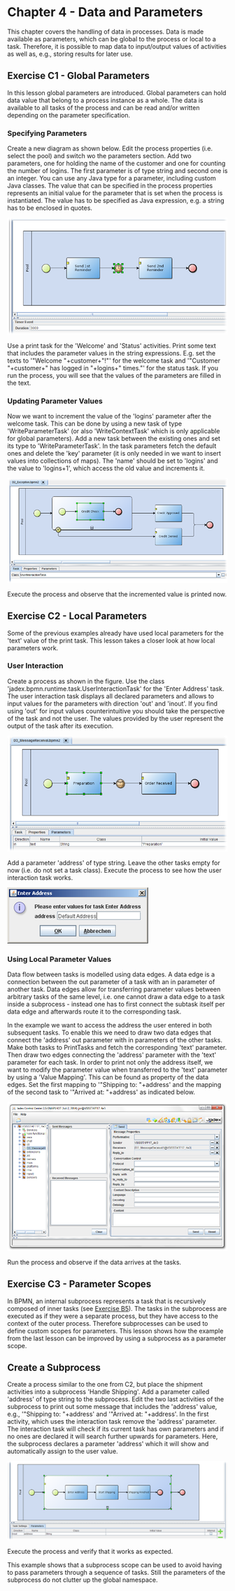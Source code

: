 <span>Chapter 4 - Data and Parameters</span> 
============================================

This chapter covers the handling of data in processes. Data is made available as parameters, which can be global to the process or local to a task. Therefore, it is possible to map data to input/output values of activities as well as, e.g., storing results for later use.

<span>Exercise C1 - Global Parameters</span> 
--------------------------------------------

In this lesson global parameters are introduced. Global parameters can hold data value that belong to a process instance as a whole. The data is available to all tasks of the process and can be read and/or written depending on the parameter specification.

### <span>Specifying Parameters</span> 

Create a new diagram as shown below. Edit the process properties (i.e. select the pool) and switch wo the parameters section. Add two parameters, one for holding the name of the customer and one for counting the number of logins. The first parameter is of type string and second one is an integer. You can use any Java type for a parameter, including custom Java classes. The value that can be specified in the process properties represents an initial value for the parameter that is set when the process is instantiated. The value has to be specified as Java expression, e.g. a string has to be enclosed in quotes.

![04 Data and Parameters@1.png](1.png)

<div class="wikimodel-emptyline">

</div>

Use a print task for the 'Welcome' and 'Status' activities. Print some text that includes the parameter values in the string expressions. E.g. set the texts to '"Welcome "+customer+"!"' for the welcome task and '"Customer "+customer+" has logged in "+logins+" times."' for the status task. If you run the process, you will see that the values of the parameters are filled in the text.

### <span>Updating Parameter Values</span> 

Now we want to increment the value of the 'logins' parameter after the welcome task. This can be done by using a new task of type 'WriteParameterTask' (or also 'WriteContextTask' which is only applicable for global parameters). Add a new task between the existing ones and set its type to 'WriteParameterTask'. In the task parameters fetch the default ones and delete the 'key' parameter (it is only needed in we want to insert values into collections of maps). The 'name' should be set to 'logins' and the value to 'logins+1', which access the old value and increments it.

![04 Data and Parameters@2.png](2.png)

<div class="wikimodel-emptyline">

</div>

Execute the process and observe that the incremented value is printed now.

<span>Exercise C2 - Local Parameters</span> 
-------------------------------------------

Some of the previous examples already have used local parameters for the 'text' value of the print task. This lesson takes a closer look at how local parameters work.

### <span>User Interaction</span> 

Create a process as shown in the figure. Use the class 'jadex.bpmn.runtime.task.UserInteractionTask' for the 'Enter Address' task. The user interaction task displays all declared parameters and allows to input values for the parameters with direction 'out' and 'inout'. If you find using 'out' for input values counterintuitive you should take the perspective of the task and not the user. The values provided by the user represent the output of the task after its execution.

![04 Data and Parameters@3.png](3.png)

<div class="wikimodel-emptyline">

</div>

Add a parameter 'address' of type string. Leave the other tasks empty for now (i.e. do not set a task class). Execute the process to see how the user interaction task works.

![04 Data and Parameters@userinteraction.png](userinteraction.png)

<div class="wikimodel-emptyline">

</div>

### <span>Using Local Parameter Values</span> 

Data flow between tasks is modelled using data edges. A data edge is a connection between the out parameter of a task with an in parameter of another task. Data edges allow for transferring parameter values between arbitrary tasks of the same level, i.e. one cannot draw a data edge to a task inside a subprocess - instead one has to first connect the subtask itself per data edge and afterwards route it to the corresponding task. 

In the example we want to access the address the user entered in both subsequent tasks. To enable this we need to draw two data edges that connect the 'address' out parameter with in parameters of the other tasks. Make both tasks to PrintTasks and fetch the corresponding 'text' parameter. Then draw two edges connecting the 'address' parameter with the 'text' parameter for each task. In order to print not only the address itself, we want to modify the parameter value when transferred to the 'text' parameter by using a 'Value Mapping'. This can be found as property of the data edges. Set the first mapping to '"Shipping to: "+address' and the mapping of the second task to '"Arrived at: "+address' as indicated below.

![04 Data and Parameters@4.png](4.png)

<div class="wikimodel-emptyline">

</div>

Run the process and observe if the data arrives at the tasks.

<span>Exercise C3 - Parameter Scopes</span> 
-------------------------------------------

In BPMN, an internal subprocess represents a task that is recursively composed of inner tasks (see <span class="wikiexternallink">[Exercise B5](03%20Basic%20Processes)</span>). The tasks in the subprocess are executed as if they were a separate process, but they have access to the context of the outer process. Therefore subprocesses can be used to define custom scopes for parameters. This lesson shows how the example from the last lesson can be improved by using a subprocess as a parameter scope.

<span>Create a Subprocess</span> 
--------------------------------

Create a process similar to the one from C2, but place the shipment activities into a subprocess 'Handle Shipping'. Add a parameter called 'address' of type string to the subprocess. Edit the two last activities of the subprocess to print out some message that includes the 'address' value, e.g., '"Shipping to: "+address' and '"Arrived at: "+address'. In the first activity, which uses the interaction task remove the 'address' parameter. The interaction task will check if its current task has own parameters and if no ones are declared it will search further upwards for parameters. Here, the subprocess declares a parameter 'address' which it will show and automatically assign to the user value.

![04 Data and Parameters@5.png](5.png)

<div class="wikimodel-emptyline">

</div>

Execute the process and verify that it works as expected.

This example shows that a subprocess scope can be used to avoid having to pass parameters through a sequence of tasks. Still the parameters of the subprocess do not clutter up the global namespace.
